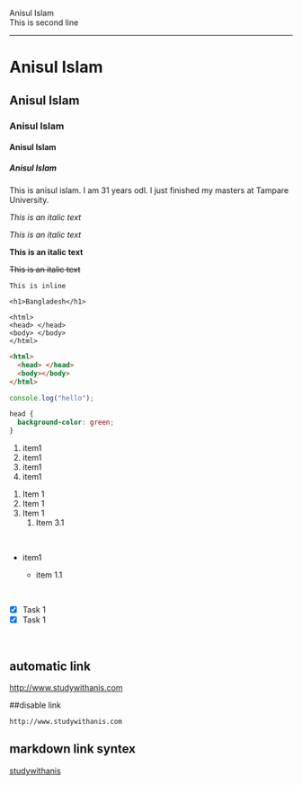 <!-- markdown tutorial -->

Anisul Islam<br>
This is second line

---

# Anisul Islam

## Anisul Islam

### Anisul Islam

#### Anisul Islam

##### Anisul Islam

<p>This is anisul islam. I am 31 years odl. I just finished my masters at Tampare University.</p>
<i>This is an italic text</i>

_This is an italic text_

**This is an italic text**

~~This is an italic text~~

`This is inline`

`<h1>Bangladesh</h1>`

```
<html>
<head> </head>
<body> </body>
</html>

```

```html
<html>
  <head> </head>
  <body></body>
</html>
```

```javascript
console.log("hello");
```

```css
head {
  background-color: green;
}
```

<ol>
    <li>item1</li>
    <li>item1</li>
    <li>item1</li>
    <li>item1</li>
</ol>

1. Item 1
2. Item 1
3. Item 1
   1. Item 3.1

<br/>

- item1

  - item 1.1

<br/>

- [x] Task 1
- [x] Task 1

<br/>

## automatic link

http://www.studywithanis.com

##disable link

`http://www.studywithanis.com`

## markdown link syntex

[studywithanis](http://www.studywithanis.com)

<br/>

